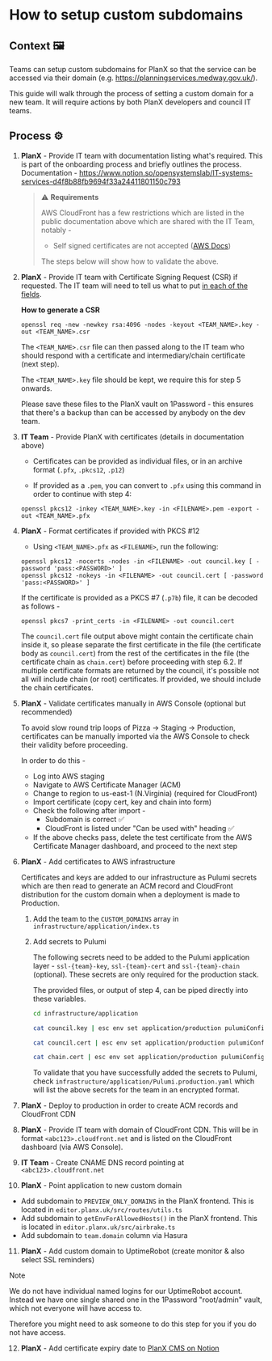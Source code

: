 # How to setup custom subdomains

## Context 🖼️
Teams can setup custom subdomains for PlanX so that the service can be accessed via their domain (e.g. https://planningservices.medway.gov.uk/).

This guide will walk through the process of setting a custom domain for a new team. It will require actions by both PlanX developers and council IT teams.

## Process ⚙️
1. **PlanX** - Provide IT team with documentation listing what's required. This is part of the onboarding process and briefly outlines the process. Documentation - https://www.notion.so/opensystemslab/IT-systems-services-d4f8b88fb9694f33a24411801150c793

    > ⚠️ **Requirements**
    >
    > AWS CloudFront has a few restrictions which are listed in the public documentation above which are shared with the IT Team, notably - 
    >  - Self signed certificates are not accepted ([AWS Docs](https://docs.aws.amazon.com/AmazonCloudFront/latest/DeveloperGuide/using-https-cloudfront-to-custom-origin.html))
    >
    > The steps below will show how to validate the above.

2. **PlanX** - Provide IT team with Certificate Signing Request (CSR) if requested. The IT team will need to tell us what to put [in each of the fields](https://en.wikipedia.org/wiki/Certificate_signing_request#Procedure).

    **How to generate a CSR**
    ```shell
    openssl req -new -newkey rsa:4096 -nodes -keyout <TEAM_NAME>.key -out <TEAM_NAME>.csr
    ```

    The `<TEAM_NAME>.csr` file can then passed along to the IT team who should respond with a certificate and intermediary/chain certificate (next step). 

    The `<TEAM_NAME>.key` file should be kept, we require this for step 5 onwards.

    Please save these files to the PlanX vault on 1Password - this ensures that there's a backup than can be accessed by anybody on the dev team.


3. **IT Team** - Provide PlanX with certificates (details in documentation above)
    - Certificates can be provided as individual files, or in an archive format (`.pfx`, `.pkcs12`, `.p12`)

    - If provided as a `.pem`, you can convert to `.pfx` using this command in order to continue with step 4: 
    ```shell
    openssl pkcs12 -inkey <TEAM_NAME>.key -in <FILENAME>.pem -export -out <TEAM_NAME>.pfx
    ```

4. **PlanX** - Format certificates if provided with PKCS #12
    - Using `<TEAM_NAME>.pfx` as `<FILENAME>`, run the following: 

    ```shell
    openssl pkcs12 -nocerts -nodes -in <FILENAME> -out council.key [ -password 'pass:<PASSWORD>' ]
    openssl pkcs12 -nokeys -in <FILENAME> -out council.cert [ -password 'pass:<PASSWORD>' ]
    ```

    If the certificate is provided as a PKCS #7 (`.p7b`) file, it can be decoded as follows - 

    ```shell
    openssl pkcs7 -print_certs -in <FILENAME> -out council.cert
    ```
    
    The `council.cert` file output above might contain the certificate chain inside it, so please separate the first certificate in the file (the certificate body as `council.cert`) from the rest of the certificates in the file (the certificate chain as `chain.cert`) before proceeding with step 6.2. If multiple certificate formats are returned by the council, it's possible not all will include chain (or root) certificates. If provided, we should include the chain certificates.

5. **PlanX** - Validate certificates manually in AWS Console (optional but recommended)
  
    To avoid slow round trip loops of Pizza -> Staging -> Production, certificates can be manually imported via the AWS Console to check their validity before proceeding.

    In order to do this -

      - Log into AWS staging 
      - Navigate to AWS Certificate Manager (ACM)
      - Change to region to us-east-1 (N.Virginia) (required for CloudFront)
      - Import certificate (copy cert, key and chain into form)
      - Check the following after import - 
        - Subdomain is correct ✅
        - CloudFront is listed under "Can be used with" heading ✅
      - If the above checks pass, delete the test certificate from the AWS Certificate Manager dashboard, and proceed to the next step

6. **PlanX** - Add certificates to AWS infrastructure

    Certificates and keys are added to our infrastructure as Pulumi secrets which are then read to generate an ACM record and CloudFront distribution for the custom domain when a deployment is made to Production.

    1. Add the team to the `CUSTOM_DOMAINS` array in `infrastructure/application/index.ts`

    2. Add secrets to Pulumi

        The following secrets need to be added to the Pulumi application layer - `ssl-{team}-key`, `ssl-{team}-cert` and `ssl-{team}-chain` (optional). These secrets are only required for the production stack.

        The provided files, or output of step 4, can be piped directly into these variables.

        ```bash
        cd infrastructure/application

        cat council.key | esc env set application/production pulumiConfig.application:ssl-{team}-key --secret

        cat council.cert | esc env set application/production pulumiConfig.application:ssl-{team}-cert --secret

        cat chain.cert | esc env set application/production pulumiConfig.application:ssl-{team}-chain --secret
        ```

        To validate that you have successfully added the secrets to Pulumi, check `infrastructure/application/Pulumi.production.yaml` which will list the above secrets for the team in an encrypted format.

7. **PlanX** - Deploy to production in order to create ACM records and CloudFront CDN

8. **PlanX** - Provide IT team with domain of CloudFront CDN. This will be in format `<abc123>.cloudfront.net` and is listed on the CloudFront dashboard (via AWS Console).
  
9. **IT Team** - Create CNAME DNS record pointing at `<abc123>.cloudfront.net`

10. **PlanX** - Point application to new custom domain

  - Add subdomain to `PREVIEW_ONLY_DOMAINS` in the PlanX frontend. This is located in `editor.planx.uk/src/routes/utils.ts`
  - Add subdomain to `getEnvForAllowedHosts()` in the PlanX frontend. This is located in `editor.planx.uk/src/airbrake.ts`
  - Add subdomain to `team.domain` column via Hasura
  
11. **PlanX** - Add custom domain to UptimeRobot (create monitor & also select SSL reminders)

> [!NOTE]
> We do not have individual named logins for our UptimeRobot account. Instead we have one single shared one in the 1Password "root/admin" vault, which not everyone will have access to. 
>
> Therefore you might need to ask someone to do this step for you if you do not have access.

12. **PlanX** - Add certificate expiry date to [PlanX CMS on Notion](https://www.notion.so/opensystemslab/Plan-Customers-dee2cdfb40c04b5fa88edc5a86989211)